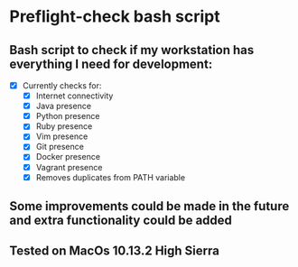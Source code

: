 # Preflight-check bash script

## Bash script to check if my workstation has everything I need for development:
- [x] Currently checks for:
  - [x] Internet connectivity
  - [x] Java presence
  - [x] Python presence
  - [x] Ruby presence
  - [x] Vim presence
  - [x] Git presence
  - [x] Docker presence
  - [x] Vagrant presence
  - [x] Removes duplicates from PATH variable

## Some improvements could be made in the future and extra functionality could be added

## Tested on MacOs 10.13.2 High Sierra

